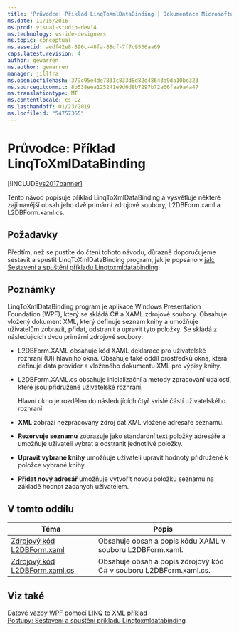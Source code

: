 ```yaml
---
title: 'Průvodce: Příklad LinqToXmlDataBinding | Dokumentace Microsoftu'
ms.date: 11/15/2016
ms.prod: visual-studio-dev14
ms.technology: vs-ide-designers
ms.topic: conceptual
ms.assetid: aedf42e8-896c-48fa-88df-7f7c9536aa69
caps.latest.revision: 4
author: gewarren
ms.author: gewarren
manager: jillfra
ms.openlocfilehash: 379c95e4de7831c833d8d82d48643a9da10be323
ms.sourcegitcommit: 8b538eea125241e9d6d8b7297b72a66faa9a4a47
ms.translationtype: MT
ms.contentlocale: cs-CZ
ms.lasthandoff: 01/23/2019
ms.locfileid: "54757365"
---
```

# <a name="walkthrough-linqtoxmldatabinding-example"></a>Průvodce: Příklad LinqToXmlDataBinding
[!INCLUDE[vs2017banner](../includes/vs2017banner.md)]

Tento návod popisuje příklad LinqToXmlDataBinding a vysvětluje některé zajímavější obsah jeho dvě primární zdrojové soubory, L2DBForm.xaml a L2DBForm.xaml.cs.  
  
## <a name="prerequisites"></a>Požadavky  
 Předtím, než se pustíte do čtení tohoto návodu, důrazně doporučujeme sestavit a spustit LinqToXmlDataBinding program, jak je popsáno v [jak: Sestavení a spuštění příkladu Linqtoxmldatabinding](../designers/how-to-build-and-run-the-linqtoxmldatabinding-example.md).  
  
## <a name="remarks"></a>Poznámky  
 LinqToXmlDataBinding program je aplikace Windows Presentation Foundation (WPF), který se skládá C# a XAML zdrojové soubory. Obsahuje vložený dokument XML, který definuje seznam knihy a umožňuje uživatelům zobrazit, přidat, odstranit a upravit tyto položky. Se skládá z následujících dvou primární zdrojové soubory:  
  
- L2DBForm.XAML obsahuje kód XAML deklarace pro uživatelské rozhraní (UI) hlavního okna. Obsahuje také oddíl prostředků okna, která definuje data provider a vloženého dokumentu XML pro výpisy knihy.  
  
- L2DBForm.XAML.cs obsahuje inicializační a metody zpracování událostí, které jsou přidružené uživatelské rozhraní.  
  
  Hlavní okno je rozdělen do následujících čtyř svislé částí uživatelského rozhraní:  
  
- **XML** zobrazí nezpracovaný zdroj dat XML vložené adresáře seznamu.  
  
- **Rezervuje seznamu** zobrazuje jako standardní text položky adresáře a umožňuje uživateli vybrat a odstranit jednotlivé položky.  
  
- **Upravit vybrané knihy** umožňuje uživateli upravit hodnoty přidružené k položce vybrané knihy.  
  
- **Přidat nový adresář** umožňuje vytvořit novou položku seznamu na základě hodnot zadaných uživatelem.  
  
## <a name="in-this-section"></a>V tomto oddílu  
  
|Téma|Popis|  
|-----------|-----------------|  
|[Zdrojový kód L2DBForm.xaml](../designers/l2dbform-xaml-source-code.md)|Obsahuje obsah a popis kódu XAML v souboru L2DBForm.xaml.|  
|[Zdrojový kód L2DBForm.xaml.cs](../designers/l2dbform-xaml-cs-source-code.md)|Obsahuje obsah a popis zdrojový kód C# v souboru L2DBForm.xaml.cs.|  
  
## <a name="see-also"></a>Viz také  
 [Datové vazby WPF pomocí LINQ to XML příklad](../designers/wpf-data-binding-using-linq-to-xml-example.md)   
 [Postupy: Sestavení a spuštění příkladu Linqtoxmldatabinding](../designers/how-to-build-and-run-the-linqtoxmldatabinding-example.md)
